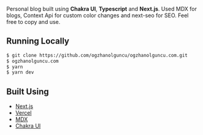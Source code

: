 Personal blog built using __Chakra UI__, __Typescript__ and __Next.js__. Used MDX for blogs, Context Api for custom color changes and next-seo for SEO.
Feel free to copy and use.

## Running Locally

```bash
$ git clone https://github.com/ogzhanolguncu/ogzhanolguncu.com.git
$ ogzhanolguncu.com
$ yarn
$ yarn dev
```

## Built Using

- [Next.js](https://nextjs.org/)
- [Vercel](https://vercel.com)
- [MDX](https://github.com/mdx-js/mdx)
- [Chakra UI](https://chakra-ui.com/)
